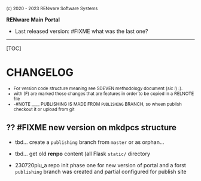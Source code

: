 <small>(c) 2020 - 2023 RENware Software Systems</small>

**RENware Main Portal**

* Last released version: #FIXME what was the last one?

***

[TOC]

# CHANGELOG

<small>

* For version code structure meaning see SDEVEN methodology document (*sic !*) :).
* with (F) are marked those changes that are features in order to be copied in a RELNOTE file
* -#NOTE ____ PUBLISHING IS MADE FROM `PUBLISHING` BRANCH, so wheen publish checkout it or upload from git
</small>

## ?? #FIXME new version on mkdpcs structure

* tbd... create a `publishing` branch from `master` or as orphan...

* tbd... get old **renpo** content (all Flask `static/` directory


* 230720piu_a repo init phase one for new version of portal and a forst `publishing` branch was created and partial configured for publish site



